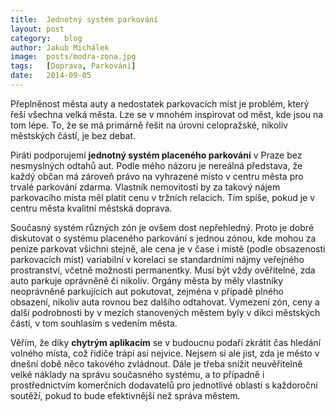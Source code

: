 ```yaml
---
title:	Jednotný systém parkování
layout:	post
category:	blog
author:	Jakub Michálek
image:	posts/modra-zona.jpg
tags:	[Doprava, Parkování]
date:	2014-09-05
---
```


Přeplněnost města auty a nedostatek parkovacích míst je problém, který řeší všechna velká města. Lze se v mnohém inspirovat od měst, kde jsou na tom lépe. To, že se má primárně řešit na úrovni celopražské, nikoliv městských částí, je bez debat.

Piráti podporujemí **jednotný systém placeného parkování** v Praze bez nesmyslných odtahů aut. Podle mého názoru je nereálná představa, že každý občan má zároveň právo na vyhrazené místo v centru města pro trvalé parkování zdarma. Vlastník nemovitosti by za takový nájem parkovacího místa měl platit cenu v tržních relacích. Tím spíše, pokud je v centru města kvalitní městská doprava.

Současný systém různých zón je ovšem dost nepřehledný. Proto je dobré diskutovat o systému placeného parkování s jednou zónou, kde mohou za peníze parkovat všichni stejně, ale cena je v čase i místě (podle obsazenosti parkovacích míst) variabilní v korelaci se standardními nájmy veřejného prostranství, včetně možnosti permanentky. Musí být vždy ověřitelné, zda auto parkuje oprávněně či nikoliv. Orgány města by měly vlastníky neoprávněně parkujících aut pokutovat, zejména v případě plného obsazení, nikoliv auta rovnou bez dalšího odtahovat. Vymezení zón, ceny a další podrobnosti by v mezích stanovených městem byly v dikci městských částí, v tom souhlasím s vedením města.

Věřím, že díky **chytrým aplikacím** se v budoucnu podaří zkrátit čas hledání volného místa, což řidiče trápí asi nejvíce. Nejsem si ale jist, zda je město v dnešní době něco takového zvládnout. Dále je třeba snížit neuvěřitelně velké náklady na správu současného systému, a to případně i prostřednictvím komerčních dodavatelů pro jednotlivé oblasti s každoroční soutěží, pokud to bude efektivnější než správa městem.


